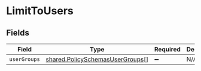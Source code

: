 # LimitToUsers


## Fields

| Field                                                                              | Type                                                                               | Required                                                                           | Description                                                                        |
| ---------------------------------------------------------------------------------- | ---------------------------------------------------------------------------------- | ---------------------------------------------------------------------------------- | ---------------------------------------------------------------------------------- |
| `userGroups`                                                                       | [shared.PolicySchemasUserGroups](../../models/shared/policyschemasusergroups.md)[] | :heavy_minus_sign:                                                                 | N/A                                                                                |